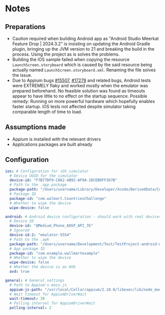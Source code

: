 # Notes

## Preparations

* Caution required when building Android app as "Android Studio Meerkat Feature Drop | 2024.3.2" is insisting on
  updating the Android Gradle plugin, bringing up the JVM version to 21 and breaking the build in the process. Using the
  project as is solves the problems.
* Building the iOS sample failed when copying the resource `LaunchScreen.storyboard` which is caused by the said
  resource being actually named `LaunchScreen.storyboard.xml`. Renaming the file solves the issue.
* Due to Appium
  bugs [#15507](https://github.com/appium/appium/issues/15507), [#17279](https://github.com/appium/appium/issues/17279)
  and related bugs, Android tests were EXTREMELY flaky and worked mostly when the emulator was prepared beforehand. No
  feasible solution was found as timeouts appear to have little to no effect on the startup sequence. Possible remedy:
  Running on more powerful hardware which hopefully enables faster startup. iOS tests not affected despite simulator
  taking comparable length of time to load.

## Assumptions made

* Appium is installed with the relevant drivers
* Applications packages are built already

## Configuration
```yaml
ios: # Configuration for iOS simulator
  # Device UUID for the simulator
  device-id: "F7B77DF9-C862-4B92-AF9A-10CEB8FF367B"
  # Path to the .app package
  package-path: "/Users/username/Library/Developer/Xcode/DerivedData/CountriesChallenge-grbnenqaqpxdrububxvklshuixrv/Build/Products/Debug-iphonesimulator/CountriesChallenge.app"
  # Package ID
  package-id: "com.walmart.CountriesChallenge"
  # Whether to wipe the device
  wipe-device: false

android: # Android device configuration - should work with real devices, too
  # Device ID
  device-id: "@Medium_Phone_AOSP_API_35"
  # Ignored
  device-id-2: "emulator-5554"
  # Path to the .apk
  package-path: "/Users/username/Development/Test/TestProject-android-main/app/build/outputs/apk/debug/app-debug.apk"
  # App package ID
  package-id: "com.example.wallmartexample"
  # Whether to wipe the device
  wipe-device: false
  # Whether the device is an AVD
  avd: true

general: # General settings
  # Path to Appium's main.js
  appium-js-path: "/usr/local/Cellar/appium/2.18.0/libexec/lib/node_modules/appium/build/lib/main.js"
  # Wait timeout for AppiumDriverWait
  wait-timeout: 30
  # Polling interval for AppiumDriverWait
  polling-interval: 2
```